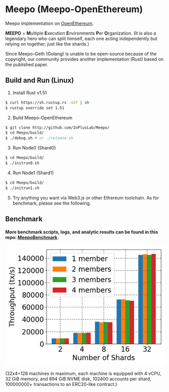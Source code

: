 # Meepo (Meepo-OpenEthereum)

Meepo implementation on [OpenEthereum](https://github.com/openethereum/openethereum).

**MEEPO** = **M**ultiple **E**xecution **E**nvironments **P**er **O**rganization. 
(It is also a legendary hero who can split himself, each one acting independently but relying on together, just like the shards.)

Since Meepo-Geth (Golang) is unable to be open-source because of the copyright, our community provides another implementation (Rust) based on the published paper.

## Build and Run (Linux)

1. Install Rust v1.51
```bash
$ curl https://sh.rustup.rs -sSf | sh
$ rustup override set 1.51
```


2. Build Meepo-OpenEthereum
```bash
$ git clone http://github.com/InPlusLab/Meepo/
$ cd Meepo/build/
$ ./debug.sh # or ./release.sh
```

3. Run Node0 (Shard0)
```bash
$ cd Meepo/build/
$ ./initrun0.sh
```

4. Run Node1 (Shard1)
```bash
$ cd Meepo/build/
$ ./initrun1.sh
```

5. Try anything you want via Web3.js or other Ethereum toolchain. As for benchmark, please see the following.

## Benchmark

#### More benchmark scripts, logs, and analytic results can be found in this repo: [MeepoBenchmark](https://github.com/tczpl/MeepoBenchmark/).

![image](https://github.com/tczpl/MeepoBenchmark/raw/main/png/rq1-1_tps.png)

(32x4=128 machines in maximum, each machine is equipped with 4 vCPU, 32 GiB memory, and 894 GiB NVME disk, 102400 accounts per shard, 100000000+ transactions to an ERC20-like contract.)
